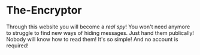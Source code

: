 # The-Encryptor
Through this website you will become a *real spy*!
You won't need anymore to struggle to find new ways of hiding messages.
Just hand them publically! Nobody will know how to read them!
It's so simple! And no account is required!
